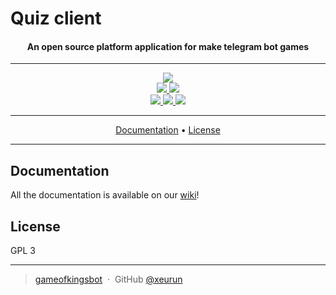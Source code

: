 # Quiz client

<h4 align="center">
An open source platform application for make telegram bot games
</h4>

---

<p align="center">
    <a href="https://xeurun.github.io/gameofkingsbot/">
        <img src="https://img.shields.io/website/https/xeurun.github.io/gameofkingsbot/index.html.svg">
    </a>
    <br>
    <a href="https://www.codacy.com/app/xeurun/gameofkingsbot?utm_source=github.com&amp;utm_medium=referral&amp;utm_content=xeurun/gameofkingsbot&amp;utm_campaign=Badge_Grade">
      <img src="https://api.codacy.com/project/badge/Grade/bc4943d929624e08bb00a128546916cb"/>
    </a>
    <a href="https://requires.io/github/xeurun/gameofkingsbot/requirements/?branch=master">
    	<img src="https://requires.io/github/xeurun/gameofkingsbot/requirements.svg?branch=master">
    </a>
    </br>
    <a href="https://github.com/xeurun/gameofkingsbot/pulls">
    	<img src="https://img.shields.io/badge/contributions-welcome-orange.svg">
    </a>
    <a href="https://github.com/xeurun/gameofkingsbot/issues">
    	<img src="https://img.shields.io/github/issues/xeurun/gameofkingsbot.svg">
    </a>
    <a href="https://opensource.org/licenses/MIT">
    	<img src="https://img.shields.io/badge/license-GPL3-blue.svg">
    </a>
</p>

---

<p align="center">
  <a href="#documentation">Documentation</a> •
  <a href="#license">License</a>
</p>

---

## Documentation

All the documentation is available on our [wiki](https://github.com/xeurun/gameofkingsbot/wiki)!

## License

GPL 3

---

> [gameofkingsbot](https://xeurun.github.io/gameofkingsbot/) &nbsp;&middot;&nbsp;
> GitHub [@xeurun](https://github.com/xeurun)
